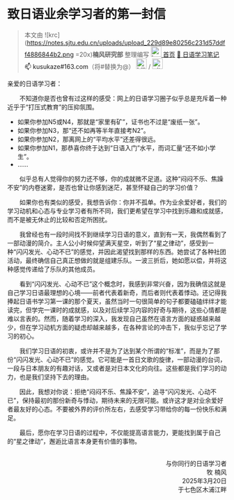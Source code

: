 
# 致日语业余学习者的第一封信

> 本文由 ![krc](https://notes.sjtu.edu.cn/uploads/upload_229d89e80256c231d57ddff4886844b2.png =20x)**楠风研究部** 整理编写
<a href="https://notes.sjtu.edu.cn/s/79qiYbtis"><img src="https://notes.sjtu.edu.cn/uploads/upload_229d89e80256c231d57ddff4886844b2.png" alt="krc" width="24"/> 首页</a>
[:memo: 日语学习笔记](https://notes.sjtu.edu.cn/s/hCLBAZd-P)
<a>:mailbox: kusukaze#163.com</a>（将#替换为@）
<a href="https://space.bilibili.com/3546632117291336"><img src="https://notes.sjtu.edu.cn/uploads/upload_652ed90d15c35fe87c7f0b2f2c17f455.png" alt="bilibili" width="24"/></a> / <a href="https://github.com/kusukaze"><img src="https://notes.sjtu.edu.cn/uploads/upload_475adc9228700716bfb367616dfa5a61.png" alt="github" width="24"/></a>
<!--
[kusu7](https://notes.sjtu.edu.cn/uploads/upload_683f77418d22835c1d750fd34e2488fc.png)
-->

亲爱的日语学习者：

&emsp;&emsp;不知道你是否也曾有过这样的感受：网上的日语学习圈子似乎总是充斥着一种近乎于“打压式教育”的压抑氛围。

* 如果你参加N5或N4，那就是“家里有矿”，证书也不过是“废纸一张”。
* 如果你参加N3，那“还不如再等半年直接考N2”。
* 如果你参加N2，那离网上的“平均水平”还差得很远。
* 如果你参加N1，那恭喜你终于达到“日语入门”水平，而词汇量“还不如小学生”。
* ……

&emsp;&emsp;似乎总有人觉得你的努力还不够，你的成就微不足道。这种“闷闷不乐、焦躁不安”的内卷迷雾，是否也曾让你感到迷茫，甚至怀疑自己的学习价值？

&emsp;&emsp;如果你也有类似的感受，我想告诉你：你并不孤单。作为业余爱好者，我们的学习动机和心态与专业学习者有所不同，我们更希望在学习中找到乐趣和成就感，而不是被无休止的比较和否定所困扰。

&emsp;&emsp;我曾经也有一段时间找不到继续学习日语的意义，直到有一天，我偶然看到了一部动漫的简介。主人公小时候仰望满天星空，听到了“星之律动”，感受到一种“闪闪发光、心动不已”的感觉，并因此渴望找到那样的东西。她尝试了各种社团活动，最终确信自己真正想做的就是组建乐队。一波三折后，她如愿以偿，并将这种感觉传递给了乐队的其他成员。

&emsp;&emsp;看到“闪闪发光、心动不已”这个概念时，我感到非常兴奋，因为我确信这就是自己学习日语最理想的心境——前者代表着新奇，而后者则代表着悸动。还记得我捧起日语书学习第一课的那个夏天，虽然当时一句很简单的句子都要磕磕绊绊才能读完，但学完一课时的成就感，以及对后续学习内容的好奇与期待，这些心情都是难以言表的。然而，随着学习的深入，我发现自己虽然在语言方面的疑惑越来越少，但在学习动机方面的疑虑却越来越多，在各种言论的冲击下，我似乎忘记了学习的初心。

&emsp;&emsp;我们学习日语的初衷，或许并不是为了达到某个所谓的“标准”，而是为了那份“闪闪发光、心动不已”的感觉。它可能是一首日文歌的旋律，一部动漫的台词，一段与日本朋友的有趣对话，又或者是对日本文化的向往。这些都是我们学习的动力，也是我们坚持下去的理由。

&emsp;&emsp;因此，我想对你说：拒绝“闷闷不乐、焦躁不安”，追寻“闪闪发光、心动不已”，保持最初的那份新奇与悸动，期待未来的无限可能。或许这才是对业余爱好者最友好的心态。不要被外界的评价所左右，去感受学习带给你的每一份快乐和满足。

&emsp;&emsp;最后，愿你在学习日语的过程中，不仅能提高语言能力，更能找到属于自己的“星之律动”，邂逅比语言本身更有价值的事物。

<div style="text-align: right;"><br>与你同行的日语学习者<br>牧 楠风<br>2025年3月20日<br>于七色区木浦江畔<br></div>
